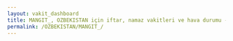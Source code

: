 ```yaml
---
layout: vakit_dashboard
title: MANGIT_, OZBEKISTAN için iftar, namaz vakitleri ve hava durumu - ilçe/eyalet seç
permalink: /OZBEKISTAN/MANGIT_/
---
```


<script type="text/javascript">
  var GLOBAL_COUNTRY = 'OZBEKISTAN';
  var GLOBAL_CITY = 'MANGIT_';
  var GLOBAL_STATE = '';
  var lat = 72;
  var lon = 21;
</script>
